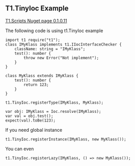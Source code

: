 T1.TinyIoc Example
---

[T1.Scripts Nuget page 0.1.0.11](https://www.nuget.org/packages/T1.Scripts/)

The following code is using t1.TinyIoc example

	import t1 require("t1");
	class IMyKlass implements t1.IIocInterfaceChecker {
		className: string = "IMyKlass";
		test(): number {
			throw new Error("Not implement");
		}
	}

	class MyKlass extends IMyKlass {
		test(): number {
			return 123;
		}
	}

	t1.TinyIoc.registerType(IMyKlass, MyKlass);

	var obj: IMyKlass = Ioc.resolve(IMyKlass);
	var val = obj.test();
	expect(val).toBe(123);

If you need global instance

	t1.TinyIoc.registerInstance(IMyKlass, new MyKlass());

You can even

	t1.TinyIoc.registerLazy(IMyKlass, () => new MyKlass());

